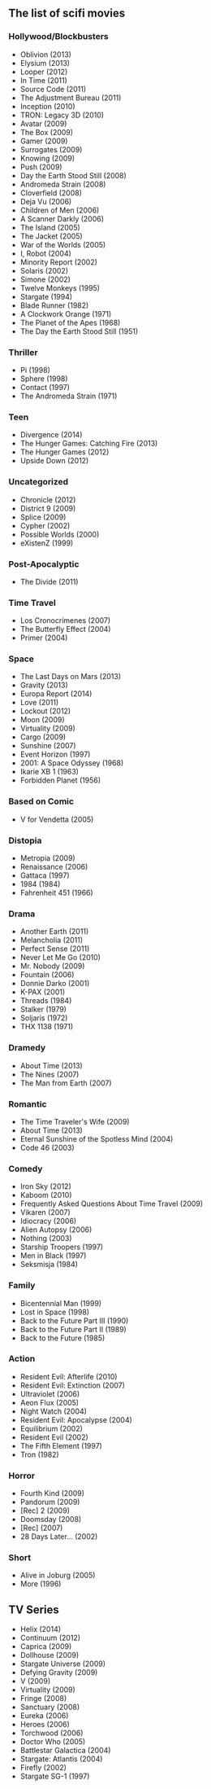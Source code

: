 ## The list of scifi movies

### Hollywood/Blockbusters

- Oblivion (2013)
- Elysium (2013)
- Looper (2012)
- In Time (2011)
- Source Code (2011)
- The Adjustment Bureau (2011)
- Inception (2010)
- TRON: Legacy 3D (2010)
- Avatar (2009)
- The Box (2009)
- Gamer (2009)
- Surrogates (2009)
- Knowing (2009)
- Push (2009)
- Day the Earth Stood Still (2008)
- Andromeda Strain (2008)
- Cloverfield (2008)
- Deja Vu (2006)
- Children of Men (2006)
- A Scanner Darkly (2006)
- The Island (2005)
- The Jacket (2005) 
- War of the Worlds (2005)
- I, Robot (2004)
- Minority Report (2002)
- Solaris (2002)
- Simone (2002)
- Twelve Monkeys (1995)
- Stargate (1994)
- Blade Runner (1982)
- A Clockwork Orange (1971)
- The Planet of the Apes (1968)
- The Day the Earth Stood Still (1951)

### Thriller

- Pi (1998)
- Sphere (1998)
- Contact (1997)
- The Andromeda Strain (1971)

### Teen

- Divergence (2014)
- The Hunger Games: Catching Fire (2013)
- The Hunger Games (2012)
- Upside Down (2012)

### Uncategorized

- Chronicle (2012)
- District 9 (2009)
- Splice (2009)
- Cypher (2002)
- Possible Worlds (2000)
- eXistenZ (1999)

### Post-Apocalyptic

- The Divide (2011)

### Time Travel

- Los Cronocrímenes (2007)
- The Butterfly Effect (2004)
- Primer (2004)

### Space

- The Last Days on Mars (2013)
- Gravity (2013)
- Europa Report (2014)
- Love (2011)
- Lockout (2012)
- Moon (2009)
- Virtuality (2009)
- Cargo (2009)
- Sunshine (2007)
- Event Horizon (1997)
- 2001: A Space Odyssey (1968)
- Ikarie XB 1 (1963)
- Forbidden Planet (1956)

### Based on Comic

- V for Vendetta (2005)

### Distopia

- Metropia (2009)
- Renaissance (2006)
- Gattaca (1997)
- 1984 (1984)
- Fahrenheit 451 (1966)

### Drama

- Another Earth (2011)
- Melancholia (2011)
- Perfect Sense (2011)
- Never Let Me Go (2010)
- Mr. Nobody (2009)
- Fountain (2006)
- Donnie Darko (2001)
- K-PAX (2001)
- Threads (1984)
- Stalker (1979)
- Soljaris (1972)
- THX 1138 (1971)

### Dramedy

- About Time (2013)
- The Nines (2007)
- The Man from Earth (2007)

### Romantic 

- The Time Traveler's Wife (2009)
- About Time (2013)
- Eternal Sunshine of the Spotless Mind (2004)
- Code 46 (2003)

### Comedy

- Iron Sky (2012)
- Kaboom (2010)
- Frequently Asked Questions About Time Travel (2009)
- Vikaren (2007)
- Idiocracy (2006)
- Alien Autopsy (2006)
- Nothing (2003)
- Starship Troopers (1997)
- Men in Black (1997)
- Seksmisja (1984)

### Family

- Bicentennial Man (1999)
- Lost in Space (1998)
- Back to the Future Part III (1990)
- Back to the Future Part II (1989)
- Back to the Future (1985)

### Action

- Resident Evil: Afterlife (2010)
- Resident Evil: Extinction (2007)
- Ultraviolet (2006)
- Aeon Flux (2005)
- Night Watch (2004)
- Resident Evil: Apocalypse (2004)
- Equilibrium (2002)
- Resident Evil (2002)
- The Fifth Element (1997)
- Tron (1982)

### Horror

- Fourth Kind (2009)
- Pandorum (2009)
- [Rec] 2 (2009)
- Doomsday (2008)
- [Rec] (2007)
- 28 Days Later... (2002)

### Short 

- Alive in Joburg (2005)
- More (1996)

## TV Series

- Helix (2014)
- Continuum (2012)
- Caprica (2009)
- Dollhouse (2009)
- Stargate Universe (2009)
- Defying Gravity (2009)
- V (2009)
- Virtuality (2009)
- Fringe (2008)
- Sanctuary (2008)
- Eureka (2006)
- Heroes (2006)
- Torchwood (2006)
- Doctor Who (2005)
- Battlestar Galactica (2004)
- Stargate: Atlantis (2004)
- Firefly (2002)
- Stargate SG-1 (1997)
